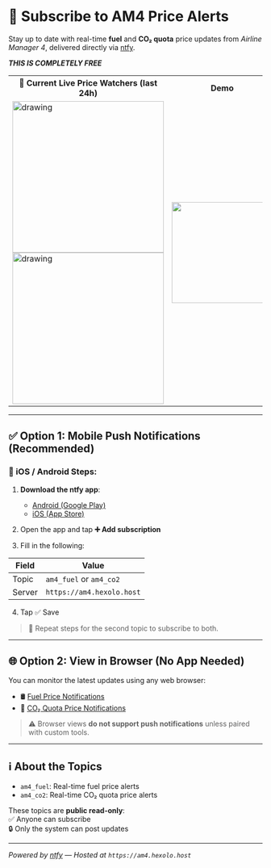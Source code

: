 # 📲 Subscribe to AM4 Price Alerts

Stay up to date with real-time **fuel** and **CO₂ quota** price updates from *Airline Manager 4*, delivered directly via [ntfy](https://ntfy.sh).

***THIS IS COMPLETELY FREE***

<table width="100%">
  <tr>
    <th> 🔔 Current Live Price Watchers (last 24h) </th>
    <th> Demo </th>
  </tr>
  <tr>
    <td>
      <img src="https://img.shields.io/endpoint?url=https://am4.hexolo.host/badge/am4_co2&style=for-the-badge"
        alt="drawing" width="300" />
      <img src="https://img.shields.io/endpoint?url=https://am4.hexolo.host/badge/am4_fuel&style=for-the-badge"
        alt="drawing" width="300" />
    </td>
    <td>
      <img src="https://github.com/user-attachments/assets/c047b989-3505-4d9b-87ec-dc15e924dffe"
        width="200" />
    </td>
  </tr>
</table>

---

## ✅ Option 1: Mobile Push Notifications (Recommended)

### 📱 iOS / Android Steps:

1. **Download the ntfy app**:
   - [Android (Google Play)](https://play.google.com/store/apps/details?id=io.heckel.ntfy)
   - [iOS (App Store)](https://apps.apple.com/app/ntfy/id1625396347)

2. Open the app and tap **➕ Add subscription**

3. Fill in the following:

| Field      | Value                       |
|------------|-----------------------------|
| Topic      | `am4_fuel` or `am4_co2`     |
| Server     | `https://am4.hexolo.host`   |

4. Tap ✅ Save

> 🔁 Repeat steps for the second topic to subscribe to both.

---

## 🌐 Option 2: View in Browser (No App Needed)

You can monitor the latest updates using any web browser:

- 🛢️ [Fuel Price Notifications](https://am4.hexolo.host/am4_fuel)
- 🌿 [CO₂ Quota Price Notifications](https://am4.hexolo.host/am4_co2)

> ⚠️ Browser views **do not support push notifications** unless paired with custom tools.

---

## ℹ️ About the Topics

- `am4_fuel`: Real-time fuel price alerts
- `am4_co2`: Real-time CO₂ quota price alerts

These topics are **public read-only**:  
✅ Anyone can subscribe  
🔒 Only the system can post updates

---

_Powered by [ntfy](https://ntfy.sh) — Hosted at `https://am4.hexolo.host`_
